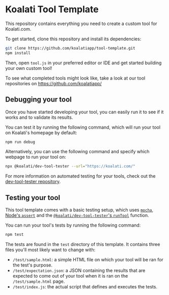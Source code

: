 # Koalati Tool Template
This repository contains everything you need to create a custom tool for Koalati.com.

To get started, clone this repository and install its dependencies:
```bash
git clone https://github.com/koalatiapp/tool-template.git
npm install
```

Then, open `tool.js` in your preferred editor or IDE and get started building your own custom tool!

To see what completed tools might look like, take a look at our tool repositories on https://github.com/koalatiapp/


## Debugging your tool
Once you have started developing your tool, you can easily run it to see if it works and to validate its results.

You can test it by running the following command, which will run your tool on Koalati's homepage by default:
```bash
npm run debug
```

Alternatively, you can use the following command and specify which webpage to run your tool on:
```bash
npx @koalati/dev-tool-tester --url="https://koalati.com/"
```

For more information on automated testing for your tools, check out the [dev-tool-tester repository](https://github.com/koalatiapp/dev-tool-tester).

## Testing your tool
This tool template comes with a basic testing setup, which uses [`mocha`](https://mochajs.org/), [Node's `assert`](https://nodejs.org/api/assert.html) and the [`@koalati/dev-tool-tester`'s `runTool`](https://github.com/koalatiapp/dev-tool-tester) function.

You can run your tool's tests by running the following command:
```bash
npm test
```

The tests are found in the `test` directory of this template. It contains three files you'll most likely want to change with:
- `/test/sample.html`: a simple HTML file on which your tool will be ran for the test's purpose.
- `/test/expectation.json`: a JSON containing the results that are expected to come out of your tool when it is ran on the `/test/sample.html` page.
- `/test/index.js`: the actual script that defines and executes the tests.
